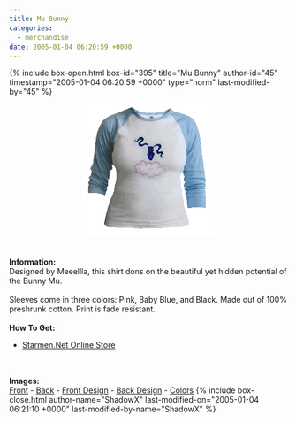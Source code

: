 ```yaml
---
title: Mu Bunny
categories:
  - merchandise
date: 2005-01-04 06:20:59 +0000
---
```

{% include box-open.html box-id="395" title="Mu Bunny" author-id="45" timestamp="2005-01-04 06:20:59 +0000" type="norm" last-modified-by="45" %}
	<center>
	<img src="/merchandise/images/smn_mub_title.png" border="0" alt="Mu Bunny" />
	</center>
	<br /><br />
	<b>Information:</b>
	<br />
	Designed by Meeellla, this shirt dons on the beautiful yet hidden potential of the 
	Bunny Mu. 
	<br /><br />
	Sleeves come in three colors: Pink, Baby Blue, and Black. Made out of 100% preshrunk cotton. 
	Print is fade resistant. 
	<br /><br />
	<b>How To Get:</b>
	<br />
	<ul>
	<li><a href="http://www.cafeshops.com/starmen.7693787">Starmen.Net Online Store</a></li>
	</ul>
	<br /><br />
	<b>Images:</b>
	<br />
	<a href="/merchandise/images/smn_mub_front.jpg">Front</a> - <a href="/merchandise/images/smn_mub_back.jpg">Back</a> - <a href="/merchandise/images/smn_mub_fdesign.jpg">Front Design</a> - 
	<a href="/merchandise/images/smn_mub_bdesign.jpg">Back Design</a> - <a href="/merchandise/images/smn_gbtc.jpg">Colors</a>
{% include box-close.html author-name="ShadowX" last-modified-on="2005-01-04 06:21:10 +0000" last-modified-by-name="ShadowX" %}
